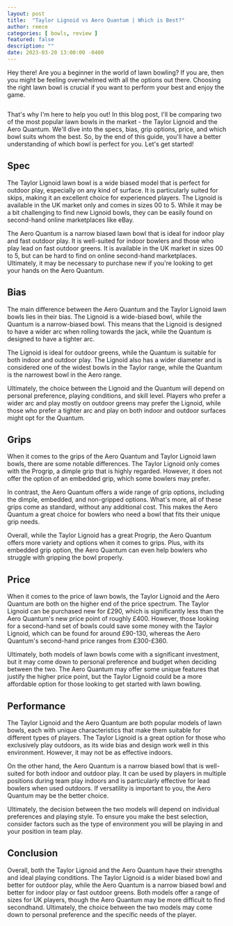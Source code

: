 ```yaml
---
layout: post
title:  "Taylor Lignoid vs Aero Quantum | Which is Best?"
author: reece
categories: [ bowls, review ]
featured: false
description: ""
date: 2023-03-20 13:00:00 -0400
---
```

    

<!-- wp:paragraph -->
<p xmlns="http://www.w3.org/1999/xhtml">Hey there! Are you a beginner in the world of lawn bowling? If you are, then you might be feeling overwhelmed with all the options out there. Choosing the right lawn bowl is crucial if you want to perform your best and enjoy the game. </p>
<!-- /wp:paragraph -->

<!-- wp:image {"id":1985,"sizeSlug":"large","linkDestination":"none"} -->
<figure class="wp-block-image size-large"><img src="/img/posts/taylor-lignoid-vs-aero-quantum-1024x576.jpg" alt="" class="wp-image-1985"/></figure>
<!-- /wp:image -->

<!-- wp:paragraph -->
<p>That's why I'm here to help you out! In this blog post, I'll be comparing two of the most popular lawn bowls in the market - the Taylor Lignoid and the Aero Quantum. We'll dive into the specs, bias, grip options, price, and which bowl suits whom the best. So, by the end of this guide, you'll have a better understanding of which bowl is perfect for you. Let's get started!</p>
<!-- /wp:paragraph -->

<!-- wp:heading -->
<h2>Spec</h2>
<!-- /wp:heading -->

<!-- wp:paragraph -->
<p>The Taylor Lignoid lawn bowl is a wide biased model that is perfect for outdoor play, especially on any kind of surface. It is particularly suited for skips, making it an excellent choice for experienced players. The Lignoid is available in the UK market only and comes in sizes 00 to 5. While it may be a bit challenging to find new Lignoid bowls, they can be easily found on second-hand online marketplaces like eBay.</p>
<!-- /wp:paragraph -->

<!-- wp:paragraph -->
<p>The Aero Quantum is a narrow biased lawn bowl that is ideal for indoor play and fast outdoor play. It is well-suited for indoor bowlers and those who play lead on fast outdoor greens. It is available in the UK market in sizes 00 to 5, but can be hard to find on online second-hand marketplaces. Ultimately, it may be necessary to purchase new if you're looking to get your hands on the Aero Quantum.</p>
<!-- /wp:paragraph -->

<!-- wp:heading -->
<h2>Bias</h2>
<!-- /wp:heading -->

<!-- wp:paragraph -->
<p>The main difference between the Aero Quantum and the Taylor Lignoid lawn bowls lies in their bias. The Lignoid is a wide-biased bowl, while the Quantum is a narrow-biased bowl. This means that the Lignoid is designed to have a wider arc when rolling towards the jack, while the Quantum is designed to have a tighter arc.</p>
<!-- /wp:paragraph -->

<!-- wp:paragraph -->
<p>The Lignoid is ideal for outdoor greens, while the Quantum is suitable for both indoor and outdoor play. The Lignoid also has a wider diameter and is considered one of the widest bowls in the Taylor range, while the Quantum is the narrowest bowl in the Aero range.</p>
<!-- /wp:paragraph -->

<!-- wp:paragraph -->
<p>Ultimately, the choice between the Lignoid and the Quantum will depend on personal preference, playing conditions, and skill level. Players who prefer a wider arc and play mostly on outdoor greens may prefer the Lignoid, while those who prefer a tighter arc and play on both indoor and outdoor surfaces might opt for the Quantum.</p>
<!-- /wp:paragraph -->

<!-- wp:heading -->
<h2>Grips</h2>
<!-- /wp:heading -->

<!-- wp:paragraph -->
<p>When it comes to the grips of the Aero Quantum and Taylor Lignoid lawn bowls, there are some notable differences. The Taylor Lignoid only comes with the Progrip, a dimple grip that is highly regarded. However, it does not offer the option of an embedded grip, which some bowlers may prefer.</p>
<!-- /wp:paragraph -->

<!-- wp:paragraph -->
<p>In contrast, the Aero Quantum offers a wide range of grip options, including the dimple, embedded, and non-gripped options. What's more, all of these grips come as standard, without any additional cost. This makes the Aero Quantum a great choice for bowlers who need a bowl that fits their unique grip needs.</p>
<!-- /wp:paragraph -->

<!-- wp:paragraph -->
<p>Overall, while the Taylor Lignoid has a great Progrip, the Aero Quantum offers more variety and options when it comes to grips. Plus, with its embedded grip option, the Aero Quantum can even help bowlers who struggle with gripping the bowl properly.</p>
<!-- /wp:paragraph -->

<!-- wp:heading -->
<h2>Price</h2>
<!-- /wp:heading -->

<!-- wp:paragraph -->
<p>When it comes to the price of lawn bowls, the Taylor Lignoid and the Aero Quantum are both on the higher end of the price spectrum. The Taylor Lignoid can be purchased new for £290, which is significantly less than the Aero Quantum's new price point of roughly £400. However, those looking for a second-hand set of bowls could save some money with the Taylor Lignoid, which can be found for around £90-130, whereas the Aero Quantum's second-hand price ranges from £300-£360.</p>
<!-- /wp:paragraph -->

<!-- wp:paragraph -->
<p>Ultimately, both models of lawn bowls come with a significant investment, but it may come down to personal preference and budget when deciding between the two. The Aero Quantum may offer some unique features that justify the higher price point, but the Taylor Lignoid could be a more affordable option for those looking to get started with lawn bowling.</p>
<!-- /wp:paragraph -->

<!-- wp:heading -->
<h2>Performance</h2>
<!-- /wp:heading -->

<!-- wp:paragraph -->
<p>The Taylor Lignoid and the Aero Quantum are both popular models of lawn bowls, each with unique characteristics that make them suitable for different types of players. The Taylor Lignoid is a great option for those who exclusively play outdoors, as its wide bias and design work well in this environment. However, it may not be as effective indoors.</p>
<!-- /wp:paragraph -->

<!-- wp:paragraph -->
<p>On the other hand, the Aero Quantum is a narrow biased bowl that is well-suited for both indoor and outdoor play. It can be used by players in multiple positions during team play indoors and is particularly effective for lead bowlers when used outdoors. If versatility is important to you, the Aero Quantum may be the better choice.</p>
<!-- /wp:paragraph -->

<!-- wp:paragraph -->
<p>Ultimately, the decision between the two models will depend on individual preferences and playing style. To ensure you make the best selection, consider factors such as the type of environment you will be playing in and your position in team play.</p>
<!-- /wp:paragraph -->

<!-- wp:heading -->
<h2>Conclusion</h2>
<!-- /wp:heading -->

<!-- wp:paragraph -->
<p>Overall, both the Taylor Lignoid and the Aero Quantum have their strengths and ideal playing conditions. The Taylor Lignoid is a wider biased bowl and better for outdoor play, while the Aero Quantum is a narrow biased bowl and better for indoor play or fast outdoor greens. Both models offer a range of sizes for UK players, though the Aero Quantum may be more difficult to find secondhand. Ultimately, the choice between the two models may come down to personal preference and the specific needs of the player.</p>
<!-- /wp:paragraph -->
    